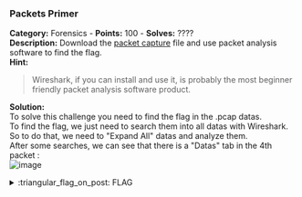 ### Packets Primer
**Category:** Forensics - **Points:** 100 - **Solves:** ????  
**Description:** Download the [packet capture](./network-dump.flag.pcap) file and use packet analysis software to find the flag.  
**Hint:**  
> Wireshark, if you can install and use it, is probably the most beginner friendly packet analysis software product.

**Solution:**  
To solve this challenge you need to find the flag in the .pcap datas.  
To find the flag, we just need to search them into all datas with Wireshark.  
So to do that, we need to "Expand All" datas and analyze them.  
After some searches, we can see that there is a "Datas" tab in the 4th packet :  
![image](https://user-images.githubusercontent.com/91023285/160286656-2012ba69-4d91-4362-8b3c-e513be25706b.png)

<details>
  <summary>:triangular_flag_on_post: FLAG</summary>

  ```
  picoCTF{p4ck37_5h4rk_ceccaa7f}
  ```
</details>
